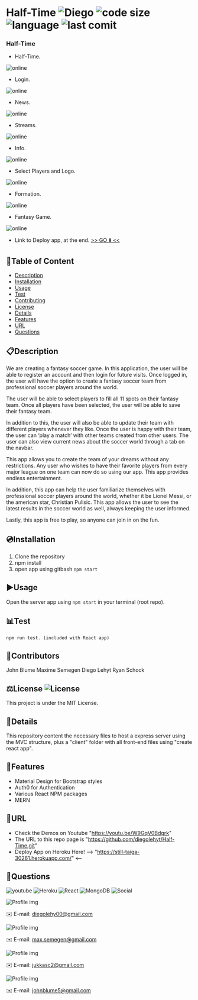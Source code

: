 # Half-Time ![Diego](https://img.shields.io/badge/version-v1.0.0-yellow) ![code size](https://img.shields.io/github/languages/code-size/diegolehyt/Half-Time) ![language](https://img.shields.io/github/languages/top/diegolehyt/Half-Time) ![last comit](https://img.shields.io/github/last-commit/diegolehyt/Half-Time)  
### Half-Time

- Half-Time.

![online](assets/1.gif)


- Login.

![online](assets/2.gif)


- News.

![online](assets/3.gif)


- Streams.

![online](assets/4.gif)

- Info.

![online](assets/5.gif)

- Select Players and Logo.


![online](assets/6.gif)


- Formation.


![online](assets/7.gif)


- Fantasy Game.

![online](assets/8.gif)


- Link to Deploy app, at the end. [>> GO ⬇️ <<](#url)

## 📌Table of Content

* [Description](#description)
* [Installation](#installation)
* [Usage](#usage)
* [Test](#test)
* [Contributing](#contributing)
* [License](#license)
* [Details](#details)
* [Features](#features)
* [URL](#url)
* [Questions](#questions)

## 📋Description
We are creating a fantasy soccer game. In this application, the user will be able to register an account and then login for future visits. Once logged in, the user will have the option to create a fantasy soccer team from professional soccer players around the world. 

The user will be able to select players to fill all 11 spots on their fantasy team. Once all players have been selected, the user will be able to save their fantasy team. 

In addition to this, the user will also be able to update their team with different players whenever they like. Once the user is happy with their team, the user can ‘play a match’ with other teams created from other users. The user can also view current news about the soccer world through a tab on the navbar.

This app allows you to create the team of your dreams without any restrictions. Any user who wishes to have their favorite players from every major league on one team can now do so using our app. This app provides endless entertainment.

In addition, this app can help the user familiarize themselves with professional soccer players around the world, whether it be Lionel Messi, or the american star, Christian Pulisic. This app allows the user to see the latest results in the soccer world as well, always keeping the user informed. 
 
Lastly, this app is free to play, so anyone can join in on the fun.

## 💿Installation
  1. Clone the repository 
  2. npm install
  3. open app using gitbash ```npm start```

## ▶️Usage
Open the server app using ```npm start``` in your terminal (root repo).   

## 📊Test
 ```
 npm run test. (included with React app)
 ```
## 🤝Contributors
John Blume
Maxime Semegen
Diego Lehyt
Ryan Schock
          
## ⚖️License  ![License](https://img.shields.io/github/license/diegolehyt/Half-Time)
This project is under the MIT License.

## 📑Details

This repository content the necessary files to host a express server using the MVC structure, plus a "client" folder with all front-end files using "create react app".

## 📀Features
- Material Design for Bootstrap styles
- Auth0 for Authentication
- Various React NPM packages
- MERN

## 🔗URL  

- Check the Demos on Youtube "https://youtu.be/W9GqV0Bdgrk"
- The URL to this repo page is "https://github.com/diegolehyt/Half-Time.git"
- Deploy App on Heroku Here! --> "https://still-taiga-30261.herokuapp.com/" <--

## 👤Questions  
![youtube](https://img.shields.io/badge/YouTube-red?style=flat&logo=youtube)  ![Heroku](https://img.shields.io/badge/Heroku-purple?style=flat&logo=heroku) ![React](https://img.shields.io/badge/React-gray?style=flat&logo=react)  ![MongoDB](https://img.shields.io/badge/MongoDB-black?style=flat&logo=mongodb)  ![Social](https://img.shields.io/github/followers/diegolehyt?style=social) 

![Profile img](https://avatars3.githubusercontent.com/u/59458188?s=460&u=6a9312004c86a260b27601dbf306e7cf0b167e9e&v=4)

✉️ E-mail: diegolehy00@gmail.com

![Profile img](https://avatars2.githubusercontent.com/u/58781339?s=460&u=8f41ed77f56d55d046589d54947399507a58c2d4&v=4)

✉️ E-mail: max.semegen@gmail.com

![Profile img](https://avatars3.githubusercontent.com/u/59546790?s=460&u=7c4e0a53ceae06f3dfc565da06fe1466cd644fbd&v=4)

✉️ E-mail: jukkasc2@gmail.com

![Profile img](https://avatars0.githubusercontent.com/u/57155115?s=460&u=67252187b982e42a8a00b04a568e8865c0b08ff8&v=4)

✉️ E-mail: johnblume5@gmail.com

